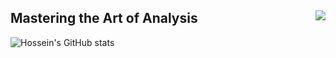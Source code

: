 ## Mastering the Art of Analysis  <img src="https://komarev.com/ghpvc/?username=Hosseincpl&&style=flat-square" align="right" />
</div>

 

![Hossein's GitHub stats](https://github-readme-stats.vercel.app/api?username=Hosseincpl&show_icons=True&theme=dark)

